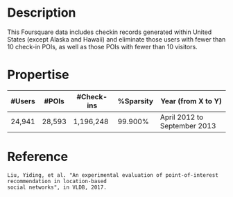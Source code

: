 # Description
This Foursquare data includes checkin records generated within United States (except Alaska and Hawaii) and eliminate those users with fewer than 10 check-in POIs, as well as those POIs with fewer than 10 visitors.

# Propertise
| #Users  | #POIs | #Check-ins | %Sparsity | Year (from X to Y) |
| ------------- | ------------- | ------------- | ------------- | ------------- |
| 24,941  | 28,593  | 1,196,248 | 99.900% | April 2012 to September 2013  |

# Reference
```
Liu, Yiding, et al. "An experimental evaluation of point-of-interest recommendation in location-based 
social networks", in VLDB, 2017.
```
